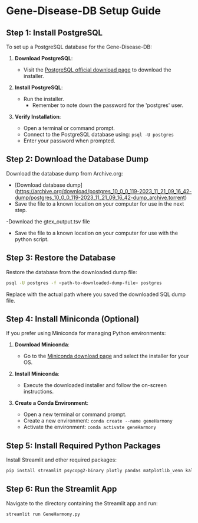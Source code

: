 # Gene-Disease-DB Setup Guide

## Step 1: Install PostgreSQL

To set up a PostgreSQL database for the Gene-Disease-DB:

1. **Download PostgreSQL**:
   - Visit the [PostgreSQL official download page](https://www.postgresql.org/download/) to download the installer.

2. **Install PostgreSQL**:
   - Run the installer.
     - Remember to note down the password for the 'postgres' user.

3. **Verify Installation**:
   - Open a terminal or command prompt.
   - Connect to the PostgreSQL database using: `psql -U postgres`
   - Enter your password when prompted.

## Step 2: Download the Database Dump

Download the database dump from Archive.org:

- [Download database dump] (https://archive.org/download/postgres_10_0_0_119-2023_11_21_09_16_42-dump/postgres_10_0_0_119-2023_11_21_09_16_42-dump_archive.torrent)
- Save the file to a known location on your computer for use in the next step.

-Download the gtex_output.tsv file 
- Save the file to a known location on your computer for use with the python script.
## Step 3: Restore the Database

Restore the database from the downloaded dump file:

```bash
psql -U postgres -f <path-to-downloaded-dump-file> postgres
```
Replace <path-to-downloaded-dump-file> with the actual path where you saved the downloaded SQL dump file.

## Step 4: Install Miniconda (Optional)

If you prefer using Miniconda for managing Python environments:

1. **Download Miniconda**:
   - Go to the [Miniconda download page](https://docs.conda.io/en/latest/miniconda.html) and select the installer for your OS.

2. **Install Miniconda**:
   - Execute the downloaded installer and follow the on-screen instructions.

3. **Create a Conda Environment**:
   - Open a new terminal or command prompt.
   - Create a new environment: `conda create --name geneHarmony`
   - Activate the environment: `conda activate geneHarmony`

## Step 5: Install Required Python Packages

Install Streamlit and other required packages:

```bash
pip install streamlit psycopg2-binary plotly pandas matplotlib_venn kaleido
```

## Step 6: Run the Streamlit App

Navigate to the directory containing the Streamlit app and run:

```bash
streamlit run GeneHarmony.py
```
